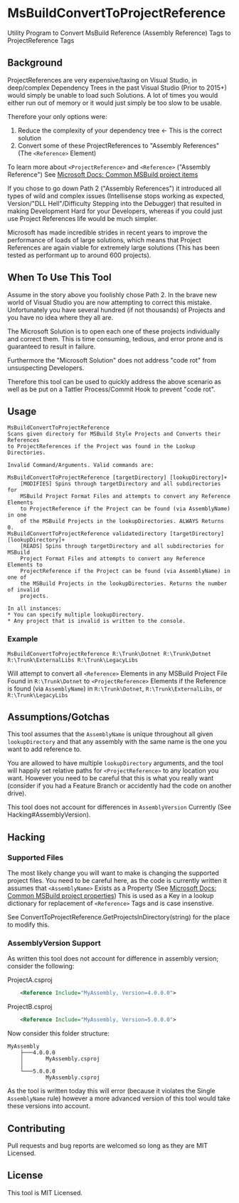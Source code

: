 # MsBuildConvertToProjectReference
Utility Program to Convert MsBuild Reference (Assembly Reference) Tags to ProjectReference Tags

## Background
ProjectReferences are very expensive/taxing on Visual Studio, in deep/complex Dependency Trees in the past Visual Studio (Prior to 2015+) would simply be unable to load such Solutions. A lot of times you would either run out of memory or it would just simply be too slow to be usable.

Therefore your only options were:

1. Reduce the complexity of your dependency tree <- This is the correct solution
2. Convert some of these ProjectReferences to "Assembly References" (The `<Reference>` Element)

To learn more about `<ProjectReference>` and `<Reference>` ("Assembly Reference") See [Microsoft Docs: Common MSBuild project items](https://docs.microsoft.com/en-us/visualstudio/msbuild/common-msbuild-project-items?view=vs-2017)

If you chose to go down Path 2 ("Assembly References") it introduced all types of wild and complex issues (Intellisense stops working as expected, Version/"DLL Hell"/Difficulty Stepping into the Debugger) that resulted in making Development Hard for your Developers, whereas if you could just use Project References life would be much simpler.

Microsoft has made incredible strides in recent years to improve the performance of loads of large solutions, which means that Project References are again viable for extremely large solutions (This has been tested as performant up to around 600 projects).

## When To Use This Tool
Assume in the story above you foolishly chose Path 2. In the brave new world of Visual Studio you are now attempting to correct this mistake. Unfortunately you have several hundred (if not thousands) of Projects and you have no idea where they all are.

The Microsoft Solution is to open each one of these projects individually and correct them. This is time consuming, tedious, and error prone and is guaranteed to result in failure.

Furthermore the "Microsoft Solution" does not address "code rot" from unsuspecting Developers.

Therefore this tool can be used to quickly address the above scenario as well as be put on a Tattler Process/Commit Hook to prevent "code rot".

## Usage
```text
MsBuildConvertToProjectReference
Scans given directory for MSBuild Style Projects and Converts their References
to ProjectReferences if the Project was found in the Lookup Directories.

Invalid Command/Arguments. Valid commands are:

MsBuildConvertToProjectReference [targetDirectory] [lookupDirectory]+
    [MODIFIES] Spins through targetDirectory and all subdirectories for
    MSBuild Project Format Files and attempts to convert any Reference Elements
    to ProjectReference if the Project can be found (via AssemblyName) in one
    of the MSBuild Projects in the lookupDirectories. ALWAYS Returns 0.
MsBuildConvertToProjectReference validatedirectory [targetDirectory] [lookupDirectory]+
    [READS] Spins through targetDirectory and all subdirectories for MSBuild
    Project Format Files and attempts to convert any Reference Elements to
    ProjectReference if the Project can be found (via AssemblyName) in one of
    the MSBuild Projects in the lookupDirectories. Returns the number of invalid
    projects.

In all instances:
* You can specify multiple lookupDirectory.
* Any project that is invalid is written to the console.
```

### Example
```text
MsBuildConvertToProjectReference R:\Trunk\Dotnet R:\Trunk\Dotnet R:\Trunk\ExternalLibs R:\Trunk\LegacyLibs
```

Will attempt to convert all `<Reference>` Elements in any MSBuild Project File Found in `R:\Trunk\Dotnet` to `<ProjectReference>` Elements if the Reference is found (via `AssemblyName`) in `R:\Trunk\Dotnet`, `R:\Trunk\ExternalLibs`, or `R:\Trunk\LegacyLibs`

## Assumptions/Gotchas
This tool assumes that the `AssemblyName` is unique throughout all given `lookupDirectory` and that any assembly with the same name is the one you want to add reference to.

You are allowed to have multiple `lookupDirectory` arguments, and the tool will happily set relative paths for `<ProjectReference>` to any location you want. However you need to be careful that this is what you really want (consider if you had a Feature Branch or accidently had the code on another drive).

This tool does not account for differences in `AssemblyVersion` Currently (See Hacking#AssemblyVersion).

## Hacking
### Supported Files
The most likely change you will want to make is changing the supported project files. You need to be careful here, as the code is currently written it assumes that `<AssemblyName>` Exists as a Property (See [Microsoft Docs: Common MSBuild project properties](https://docs.microsoft.com/en-us/visualstudio/msbuild/common-msbuild-project-properties?view=vs-2017)) This is used as a Key in a lookup dictionary for replacement of `<Reference>` Tags and is case insenstive.

See ConvertToProjectReference.GetProjectsInDirectory(string) for the place to modify this.

### AssemblyVersion Support
As written this tool does not account for difference in assembly version; consider the following:

ProjectA.csproj
```xml
    <Reference Include="MyAssembly, Version=4.0.0.0">
```

ProjectB.csproj
```xml
    <Reference Include="MyAssembly, Version=5.0.0.0">
```

Now consider this folder structure:

```
MyAssembly
    ├───4.0.0.0
    │       MyAssembly.csproj
    │
    └───5.0.0.0
            MyAssembly.csproj
```

As the tool is written today this will error (because it violates the Single `AssemblyName` rule) however a more advanced version of this tool would take these versions into account.

## Contributing
Pull requests and bug reports are welcomed so long as they are MIT Licensed.

## License
This tool is MIT Licensed.